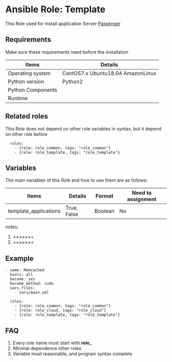 Ansible Role: Template
=========

This Role used for install application Server [Passenger](https://www.phusionpassenger.com/)

## Requirements

Make sure these requirements need before the installation

| **Items**      | **Details** |
| ------------------| ------------------|
| Operating system | CentOS7.x Ubuntu18.04 AmazonLinux|
| Python version | Python2  |
| Python Components |    |
| Runtime |  |


## Related roles

This Role does not depend on other role variables in syntax, but it depend on other role before

```
  roles:
    - {role: role_common, tags: "role_common"}
    - {role: role_template, tags: "role_template"}
```


## Variables

The main variables of this Role and how to use them are as follows:

| **Items**      | **Details** | **Format**  | **Need to assignment** |
| ------------------| ------------------|-----|-----|
| template_applications | True, False | Boolean | No |

notes: 

1. ×××××××
2. ×××××××

## Example

```
- name: Memcached
  hosts: all
  become: yes
  become_method: sudo 
  vars_files:
    - vars/main.yml 

  roles:
    - {role: role_common, tags: "role_common"}
    - {role: role_cloud, tags: "role_cloud"}
    - {role: role_template, tags: "role_template"}
```

## FAQ

1. Every role name must start with **role_**
2. Minimal dependence other roles
3. Variable must reasonable, and program syntax complete
